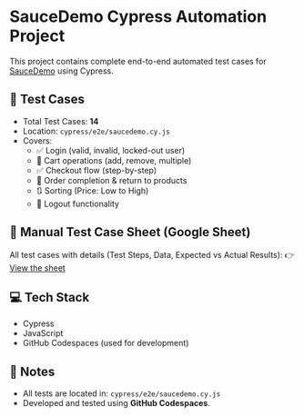 # SauceDemo Cypress Automation Project

This project contains complete end-to-end automated test cases for [SauceDemo](https://www.saucedemo.com/) using Cypress.

## 📁 Test Cases
- Total Test Cases: **14**
- Location: `cypress/e2e/saucedemo.cy.js`
- Covers:
  - ✅ Login (valid, invalid, locked-out user)
  - 🛒 Cart operations (add, remove, multiple)
  - ✅ Checkout flow (step-by-step)
  - 🧾 Order completion & return to products
  - 🔃 Sorting (Price: Low to High)
  - 🔐 Logout functionality

## 📄 Manual Test Case Sheet (Google Sheet)
All test cases with details (Test Steps, Data, Expected vs Actual Results):
👉 [View the sheet](https://docs.google.com/spreadsheets/d/1nNWSoIWDUVqly9IeTCdUXyjOHHID2Dhn9zBiRSqkP5E/edit?usp=sharing)

## 💻 Tech Stack
- Cypress
- JavaScript
- GitHub Codespaces (used for development)

## 📌 Notes
- All tests are located in: `cypress/e2e/saucedemo.cy.js`
- Developed and tested using **GitHub Codespaces**.
